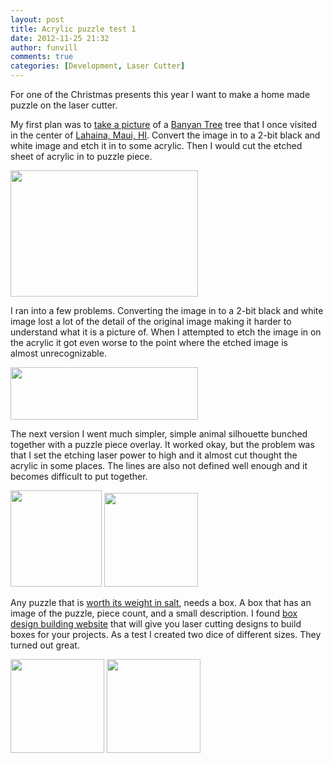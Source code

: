 ```yaml
---
layout: post
title: Acrylic puzzle test 1
date: 2012-11-25 21:32
author: funvill
comments: true
categories: [Development, Laser Cutter]
---
```

For one of the Christmas presents this year I want to make a home made puzzle on the laser cutter.

My first plan was to <a href="http://www.flickr.com/photos/23878201@N08/7202234722/">take a picture</a> of a <a href="http://en.wikipedia.org/wiki/Banyan">Banyan Tree</a> tree that I once visited in the center of <a href="http://en.wikipedia.org/wiki/Lahaina,_Hawaii">Lahaina, Maui, HI</a>. Convert the image in to a 2-bit black and white image and etch it in to some acrylic. Then I would cut the etched sheet of acrylic in to puzzle piece.

<a href="http://www.abluestar.com/blog/wp-content/uploads/2012/11/7202234722_c69005f33a_z.jpg"><img class="alignnone size-medium wp-image-3055" title="7202234722_c69005f33a_z" src="http://www.abluestar.com/blog/wp-content/uploads/2012/11/7202234722_c69005f33a_z-300x202.jpg" alt="" width="300" height="202" /></a>

I ran into a few problems. Converting the image in to a 2-bit black and white image lost a lot of the detail of the original image making it harder to understand what it is a picture of. When I attempted to etch the image in on the acrylic it got even worse to the point where the etched image is almost unrecognizable.

<a href="http://www.abluestar.com/blog/wp-content/uploads/2012/11/2012-11-25-20.10.31.jpg"><img class="alignnone size-medium wp-image-3050" title="2012-11-25 20.10.31" src="http://www.abluestar.com/blog/wp-content/uploads/2012/11/2012-11-25-20.10.31-300x84.jpg" alt="" width="300" height="84" /></a>

The next version I went much simpler, simple animal silhouette bunched together with a puzzle piece overlay. It worked okay, but the problem was that I set the etching laser power to high and it almost cut thought the acrylic in some places. The lines are also not defined well enough and it becomes difficult to put together.

<a href="http://www.abluestar.com/blog/wp-content/uploads/2012/11/puzzlebox_v3.png"><img class="alignnone size-full wp-image-3049" title="puzzlebox_v3" src="http://www.abluestar.com/blog/wp-content/uploads/2012/11/puzzlebox_v3.png" alt="" width="146" height="154" /></a> <a href="http://www.abluestar.com/blog/wp-content/uploads/2012/11/2012-11-24-17.41.47.jpg"><img class="alignnone size-thumbnail wp-image-3052" title="2012-11-24 17.41.47" src="http://www.abluestar.com/blog/wp-content/uploads/2012/11/2012-11-24-17.41.47-150x150.jpg" alt="" width="150" height="150" /></a>

Any puzzle that is <a href="http://www.bitesizecanada.org/cause_32.htm">worth its weight in salt</a>, needs a box. A box that has an image of the puzzle, piece count, and a small description. I found <a href="http://boxmaker.rahulbotics.com/">box design building website</a> that will give you laser cutting designs to build boxes for your projects. As a test I created two dice of different sizes. They turned out great.

<a href="http://www.abluestar.com/blog/wp-content/uploads/2012/11/2012-11-24-14.14.19.jpg"><img class="alignnone size-thumbnail wp-image-3053" title="2012-11-24 14.14.19" src="http://www.abluestar.com/blog/wp-content/uploads/2012/11/2012-11-24-14.14.19-150x150.jpg" alt="" width="150" height="150" /></a> <a href="http://www.abluestar.com/blog/wp-content/uploads/2012/11/2012-11-24-14.14.32.jpg"><img class="alignnone size-thumbnail wp-image-3054" title="2012-11-24 14.14.32" src="http://www.abluestar.com/blog/wp-content/uploads/2012/11/2012-11-24-14.14.32-150x150.jpg" alt="" width="150" height="150" /></a>
